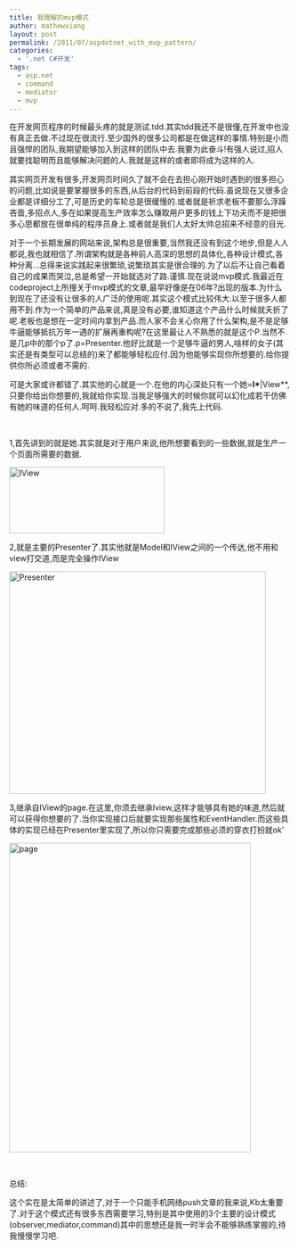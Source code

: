 ```yaml
---
title: 我理解的mvp模式
author: mathewxiang
layout: post
permalink: /2011/07/aspdotnet_with_mvp_pattern/
categories:
  - '.net C#开发'
tags:
  - asp.net
  - command
  - mediator
  - mvp
---
```

在开发网页程序的时候最头疼的就是测试.tdd.其实tdd我还不是很懂,在开发中也没有真正去做.不过现在很流行.至少国外的很多公司都是在做这样的事情.特别是小而且强悍的团队,我期望能够加入到这样的团队中去.我要为此奋斗!有强人说过,招人就要找聪明而且能够解决问题的人.我就是这样的或者即将成为这样的人.

其实网页开发有很多,开发网页时间久了就不会在去担心刚开始时遇到的很多担心的问题,比如说是要掌握很多的东西,从后台的代码到前段的代码.虽说现在又很多企业都是详细分工了,可是历史的车轮总是很缓慢的.或者就是祈求老板不要那么浮躁吝啬,多招点人,多在如果提高生产效率怎么赚取用户更多的钱上下功夫而不是把很多心思都放在很单纯的程序员身上.或者就是我们人太好太帅总招来不经意的目光.

对于一个长期发展的网站来说,架构总是很重要,当然我还没有到这个地步,但是人人都说,我也就相信了.所谓架构就是各种前人高深的思想的具体化,各种设计模式,各种分离…总得来说实践起来很繁琐,说繁琐其实是很合理的.为了以后不让自己看着自己的成果而哭泣,总是希望一开始就选对了路.谨慎.现在说说mvp模式.我最近在codeproject上所搜关于mvp模式的文章,最早好像是在06年?出现的版本.为什么到现在了还没有让很多的人广泛的使用呢.其实这个模式比较伟大.以至于很多人都用不到.作为一个简单的产品来说,真是没有必要,谁知道这个产品什么时候就夭折了呢.老板也是想在一定时间内拿到产品.而人家不会关心你用了什么架构,是不是足够牛逼能够抵抗万年一遇的扩展再重构呢?在这里最让人不熟悉的就是这个P.当然不是几p中的那个p了.p=Presenter.他好比就是一个足够牛逼的男人,啥样的女子(其实还是有类型可以总结的)来了都能够轻松应付.因为他能够实现你所想要的.给你提供你所必须或者不需的.

可是大家或许都错了.其实他的心就是一个.在他的内心深处只有一个她=**I\***|View**,只要你给出你想要的,我就给你实现.当我足够强大的时候你就可以幻化成若干仿佛有她的味道的任何人.呵呵.我轻松应对.多的不说了,我先上代码.

***<u></u>*** 

1,首先讲到的就是她.其实就是对于用户来说,他所想要看到的一些数据,就是生产一个页面所需要的数据.

[<img style="background-image: none; border-bottom: 0px; border-left: 0px; padding-left: 0px; padding-right: 0px; display: inline; border-top: 0px; border-right: 0px; padding-top: 0px" title="image" border="0" alt="IView" src="http://www.yyxzy.org/wp-content/uploads/2011/07/image_thumb.png" width="279" height="119" />][1]

2,就是主要的Presenter了.其实他就是Model和IView之间的一个传达,他不用和view打交道,而是完全操作IView

[<img style="display: inline" title="image" alt="Presenter" src="http://www.yyxzy.org/wp-content/uploads/2011/07/image_thumb1.png" width="461" height="399" />][2]

3,继承自IView的page.在这里,你须去继承Iview,这样才能够具有她的味道,然后就可以获得你想要的了.当你实现接口后就要实现那些属性和EventHandler.而这些具体的实现已经在Presenter里实现了,所以你只需要完成那些必须的穿衣打扮就ok’

[<img style="background-image: none; border-bottom: 0px; border-left: 0px; padding-left: 0px; padding-right: 0px; display: inline; border-top: 0px; border-right: 0px; padding-top: 0px" title="image" border="0" alt="page" src="http://www.yyxzy.org/wp-content/uploads/2011/07/image_thumb2.png" width="434" height="555" />][3]

 

总结:

这个实在是太简单的讲述了,对于一个只能手机网络push文章的我来说,Kb太重要了.对于这个模式还有很多东西需要学习,特别是其中使用的3个主要的设计模式(observer,mediator,command)其中的思想还是我一时半会不能够熟练掌握的,待我慢慢学习吧.

 [1]: http://www.yyxzy.org/wp-content/uploads/2011/07/image.png
 [2]: http://www.yyxzy.org/wp-content/uploads/2011/07/image1.png
 [3]: http://www.yyxzy.org/wp-content/uploads/2011/07/image2.png